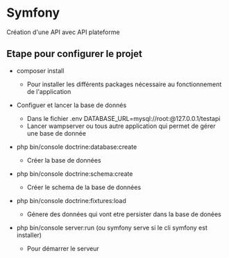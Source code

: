 # Symfony

Création d'une API avec API plateforme 

## Etape pour configurer le projet

- composer install 
    - Pour installer les différents packages nécessaire au fonctionnement de l'application

- Configuer et lancer la base de donnés
    - Dans le fichier .env DATABASE_URL=mysql://root:@127.0.0.1/testapi
    - Lancer wampserver ou tous autre application qui permet de gérer une base de donnée

- php bin/console doctrine:database:create
    - Créer la base de données 

- php bin/console doctrine:schema:create
    - Créer le schema de la base de données 

- php bin/console doctrine:fixtures:load
    - Génere des données qui vont etre persister dans la base de donées 

- php bin/console server:run (ou symfony serve si le cli symfony est installer)
    - Pour démarrer le serveur 